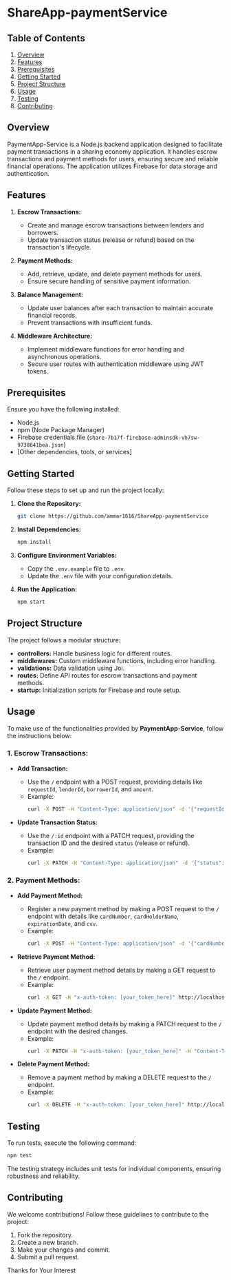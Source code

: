 # ShareApp-paymentService

## Table of Contents

1. [Overview](#overview)
2. [Features](#features)
3. [Prerequisites](#prerequisites)
4. [Getting Started](#getting-started)
5. [Project Structure](#project-structure)
6. [Usage](#usage)
7. [Testing](#testing)
8. [Contributing](#contributing)


## Overview

PaymentApp-Service is a Node.js backend application designed to facilitate payment transactions in a sharing economy application. It handles escrow transactions and payment methods for users, ensuring secure and reliable financial operations. The application utilizes Firebase for data storage and authentication.

## Features

1. **Escrow Transactions:**
   - Create and manage escrow transactions between lenders and borrowers.
   - Update transaction status (release or refund) based on the transaction's lifecycle.

2. **Payment Methods:**
   - Add, retrieve, update, and delete payment methods for users.
   - Ensure secure handling of sensitive payment information.

3. **Balance Management:**
   - Update user balances after each transaction to maintain accurate financial records.
   - Prevent transactions with insufficient funds.

4. **Middleware Architecture:**
   - Implement middleware functions for error handling and asynchronous operations.
   - Secure user routes with authentication middleware using JWT tokens.

## Prerequisites

Ensure you have the following installed:

- Node.js
- npm (Node Package Manager)
- Firebase credentials file (`share-7b17f-firebase-adminsdk-vh7sw-9738641bea.json`)
- [Other dependencies, tools, or services]

## Getting Started

Follow these steps to set up and run the project locally:

1. **Clone the Repository:**
   ```bash
   git clone https://github.com/ammar1616/ShareApp-paymentService
   ```

2. **Install Dependencies:**
   ```bash
   npm install
   ```

3. **Configure Environment Variables:**
   - Copy the `.env.example` file to `.env`.
   - Update the `.env` file with your configuration details.

4. **Run the Application:**
   ```bash
   npm start
   ```

## Project Structure

The project follows a modular structure:

- **controllers:** Handle business logic for different routes.
- **middlewares:** Custom middleware functions, including error handling.
- **validations:** Data validation using Joi.
- **routes:** Define API routes for escrow transactions and payment methods.
- **startup:** Initialization scripts for Firebase and route setup.

## Usage

To make use of the functionalities provided by **PaymentApp-Service**, follow the instructions below:

### 1. Escrow Transactions:

- **Add Transaction:**
  - Use the `/` endpoint with a POST request, providing details like `requestId`, `lenderId`, `borrowerId`, and `amount`.
  - Example:
    ```bash
    curl -X POST -H "Content-Type: application/json" -d '{"requestId": "123456", "lenderId": "user1", "borrowerId": "user2", "amount": 50}' http://localhost:5000/payment-service/escrowTransaction/
    ```

- **Update Transaction Status:**
  - Use the `/:id` endpoint with a PATCH request, providing the transaction ID and the desired `status` (release or refund).
  - Example:
    ```bash
    curl -X PATCH -H "Content-Type: application/json" -d '{"status": "released"}' http://localhost:5000/payment-service/escrowTransaction/123456
    ```

### 2. Payment Methods:

- **Add Payment Method:**
  - Register a new payment method by making a POST request to the `/` endpoint with details like `cardNumber`, `cardHolderName`, `expirationDate`, and `cvv`.
  - Example:
    ```bash
    curl -X POST -H "Content-Type: application/json" -d '{"cardNumber": "1234567890123456", "cardHolderName": "John Doe", "expirationDate": "12/25", "cvv": "123"}' http://localhost:5000/payment-service/paymentMethod/
    ```

- **Retrieve Payment Method:**
  - Retrieve user payment method details by making a GET request to the `/` endpoint.
  - Example:
    ```bash
    curl -X GET -H "x-auth-token: [your_token_here]" http://localhost:5000/payment-service/paymentMethod/
    ```

- **Update Payment Method:**
  - Update payment method details by making a PATCH request to the `/` endpoint with the desired changes.
  - Example:
    ```bash
    curl -X PATCH -H "x-auth-token: [your_token_here]" -H "Content-Type: application/json" -d '{"cardHolderName": "Updated Name", "expirationDate": "12/26"}' http://localhost:5000/payment-service/paymentMethod/
    ```

- **Delete Payment Method:**
  - Remove a payment method by making a DELETE request to the `/` endpoint.
  - Example:
    ```bash
    curl -X DELETE -H "x-auth-token: [your_token_here]" http://localhost:5000/payment-service/paymentMethod/
    ```

## Testing

To run tests, execute the following command:

```bash
npm test
```

The testing strategy includes unit tests for individual components, ensuring robustness and reliability.

## Contributing

We welcome contributions! Follow these guidelines to contribute to the project:

1. Fork the repository.
2. Create a new branch.
3. Make your changes and commit.
4. Submit a pull request.

Thanks for Your Interest